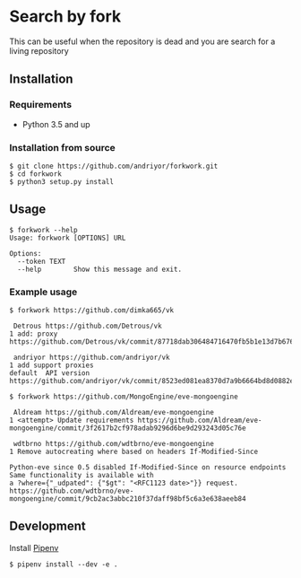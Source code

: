 # Search by fork

This can be useful when the repository is dead and you are search for a living repository

## Installation

### Requirements
* Python 3.5 and up

### Installation from source
```
$ git clone https://github.com/andriyor/forkwork.git
$ cd forkwork
$ python3 setup.py install
```

## Usage

```
$ forkwork --help
Usage: forkwork [OPTIONS] URL

Options:
  --token TEXT
  --help        Show this message and exit.
```

### Example usage


```
$ forkwork https://github.com/dimka665/vk

 Detrous https://github.com/Detrous/vk
1 add: proxy https://github.com/Detrous/vk/commit/87718dab306484716470fb5b1e13d7b676b1bd7b

 andriyor https://github.com/andriyor/vk
1 add support proxies
default  API version https://github.com/andriyor/vk/commit/8523ed081ea8370d7a9b6664bd8d0882ec512480
```

```
$ forkwork https://github.com/MongoEngine/eve-mongoengine

 Aldream https://github.com/Aldream/eve-mongoengine
1 <attempt> Update requirements https://github.com/Aldream/eve-mongoengine/commit/3f2617b2cf978adab9296d6be9d293243d05c76e

 wdtbrno https://github.com/wdtbrno/eve-mongoengine
1 Remove autocreating where based on headers If-Modified-Since

Python-eve since 0.5 disabled If-Modified-Since on resource endpoints
Same functionality is available with
a ?where={"_udpated": {"$gt": "<RFC1123 date>"}} request. https://github.com/wdtbrno/eve-mongoengine/commit/9cb2ac3abbc210f37daff98bf5c6a3e638aeeb84
```

## Development
Install [Pipenv](https://docs.pipenv.org/)   
```
$ pipenv install --dev -e .
```